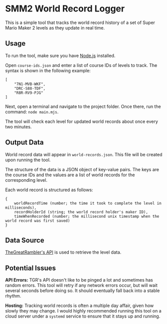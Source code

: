 # SMM2 World Record Logger

This is a simple tool that tracks the world record history of a set of Super Mario Maker 2 levels as they update in real time.

## Usage

To run the tool, make sure you have [Node.js](https://nodejs.org/en/download/) installed.

Open `course-ids.json` and enter a list of course IDs of levels to track. The syntax is shown in the following example:
```
[
	"7N1-MVB-WKF",
	"DRC-S88-TDF",
	"R8R-RV9-PJG"
]
```

Next, open a terminal and navigate to the project folder. Once there, run the command: `node main.mjs`.

The tool will check each level for updated world records about once every two minutes.

## Output Data

World record data will appear in `world-records.json`. This file will be created upon running the tool.

The structure of the data is a JSON object of key-value pairs. The keys are the course IDs and the values are a list of world records for the corresponding level.

Each world record is structured as follows:

```
{
	worldRecordTime (number; the time it took to complete the level in milliseconds),
	recordHolderId (string; the world record holder's maker ID),
	timeWhenRecorded (number; the millisecond unix timestamp when the world record was first saved)
}
```

## Data Source

[TheGreatRambler's API](https://tgrcode.com/mm2/docs/) is used to retrieve the level data.

## Potential Issues

**API Errors:** TGR's API doesn't like to be pinged a lot and sometimes has random errors. This tool will retry if any network errors occur, but will wait several seconds before doing so. It should eventually fall back into a stable rhythm.

**Hosting:** Tracking world records is often a multiple day affair, given how slowly they may change. I would highly recommended running this tool on a cloud server under a `systemd` service to ensure that it stays up and running.
